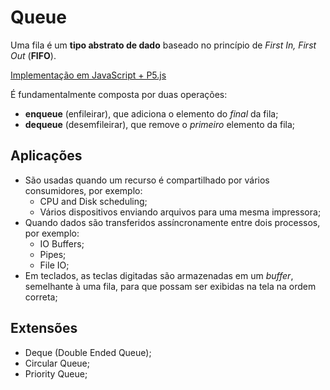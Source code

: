 # **Queue**

Uma fila é um **tipo abstrato de dado** baseado no princípio de *First In, First Out* (**FIFO**).

[Implementação em JavaScript + P5.js](https://zaqueucavalcante.github.io/Data-Structures/Queue/)

É fundamentalmente composta por duas operações: 
- **enqueue** (enfileirar), que adiciona o elemento do *final* da fila; 
- **dequeue** (desemfileirar), que remove o *primeiro* elemento da fila;

## Aplicações

- São usadas quando um recurso é compartilhado por vários consumidores, por exemplo:
    - CPU and Disk scheduling;
    - Vários dispositivos enviando arquivos para uma mesma impressora;
- Quando dados são transferidos assíncronamente entre dois processos, por exemplo:
    - IO Buffers;
    - Pipes;
    - File IO;
- Em teclados, as teclas digitadas são armazenadas em um *buffer*, semelhante à uma fila, para que possam ser exibidas na tela na ordem correta;

## Extensões

- Deque (Double Ended Queue);
- Circular Queue;
- Priority Queue;
